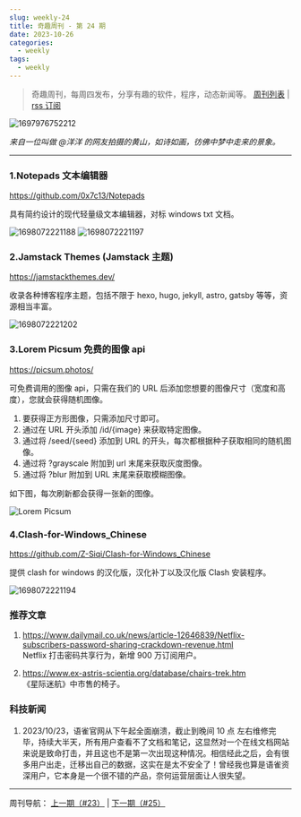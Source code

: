 ```yaml
---
slug: weekly-24
title: 奇趣周刊 - 第 24 期
date: 2023-10-26
categories:
  - weekly
tags:
  - weekly
---
```


> 奇趣周刊，每周四发布，分享有趣的软件，程序，动态新闻等。 [周刊列表](/categories/weekly/) | [rss 订阅](/categories/weekly/index.xml)

![1697976752212](https://imgurl.zishu.me/images/old/1697976752212.jpg)

*来自一位叫做 @洋洋 的网友拍摄的黄山，如诗如画，彷佛中梦中走来的景象。*

---

### 1.Notepads 文本编辑器

https://github.com/0x7c13/Notepads

具有简约设计的现代轻量级文本编辑器，对标 windows txt 文档。

![1698072221188](https://imgurl.zishu.me/images/old/1698072221188.jpg)
![1698072221197](https://imgurl.zishu.me/images/old/1698072221197.jpg)

### 2.Jamstack Themes (Jamstack 主题) 

https://jamstackthemes.dev/

收录各种博客程序主题，包括不限于 hexo, hugo, jekyll, astro, gatsby 等等，资源相当丰富。

![1698072221202](https://imgurl.zishu.me/images/old/1698072221202.jpg)

### 3.Lorem Picsum 免费的图像 api

https://picsum.photos/

可免费调用的图像 api，只需在我们的 URL 后添加您想要的图像尺寸（宽度和高度），您就会获得随机图像。

1. 要获得正方形图像，只需添加尺寸即可。
2. 通过在 URL 开头添加 /id/{image} 来获取特定图像。
3. 通过将 /seed/{seed} 添加到 URL 的开头，每次都根据种子获取相同的随机图像。
4. 通过将 ?grayscale 附加到 url 末尾来获取灰度图像。
5. 通过将 ?blur 附加到 URL 末尾来获取模糊图像。

如下图，每次刷新都会获得一张新的图像。

![Lorem Picsum](https://picsum.photos/1920/1080)

### 4.Clash-for-Windows_Chinese

https://github.com/Z-Siqi/Clash-for-Windows_Chinese

提供 clash for windows 的汉化版，汉化补丁以及汉化版 Clash 安装程序。

![1698072221194](https://imgurl.zishu.me/images/old/1698072221194.jpg)

### 推荐文章

1. https://www.dailymail.co.uk/news/article-12646839/Netflix-subscribers-password-sharing-crackdown-revenue.html  
Netflix 打击密码共享行为，新增 900 万订阅用户。

2. https://www.ex-astris-scientia.org/database/chairs-trek.htm  
《星际迷航》中市售的椅子。

### 科技新闻

1. 2023/10/23，语雀官网从下午起全面崩溃，截止到晚间 10 点 左右维修完毕，持续大半天，所有用户查看不了文档和笔记，这显然对一个在线文档网站来说是致命打击，并且这也不是第一次出现这种情况。相信经此之后，会有很多用户出走，迁移出自己的数据，这实在是太不安全了！曾经我也算是语雀资深用户，它本身是一个很不错的产品，奈何运营层面让人很失望。


---

周刊导航：
[上一期（#23）](/blog/weekly-23.html) | [下一期（#25）](/blog/weekly-25.html)
